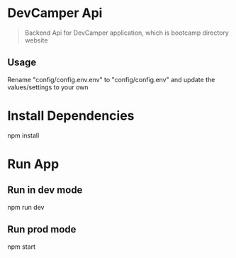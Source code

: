 # DevCamper Api

> Backend Api for DevCamper application,
  which is bootcamp directory website

## Usage

  Rename "config/config.env.env" to
  "config/config.env" and update the
  values/settings to your own

# Install Dependencies 
  npm install
  
# Run App

## Run in dev mode

  npm run dev

## Run prod mode
  
  npm start  
